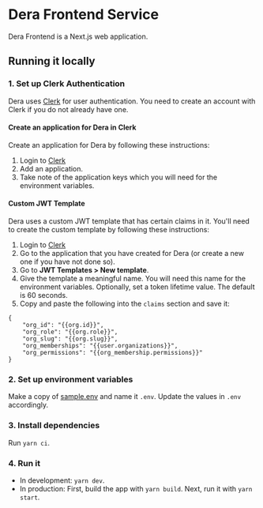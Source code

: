 # Dera Frontend Service

Dera Frontend is a Next.js web application.

## Running it locally

### 1. Set up Clerk Authentication

Dera uses [Clerk](https://clerk.com/) for user authentication. You need to create an account with Clerk if you do not already have one.

#### Create an application for Dera in Clerk

Create an application for Dera by following these instructions:

1. Login to [Clerk](https://dashboard.clerk.com/)
2. Add an application.
3. Take note of the application keys which you will need for the environment variables.

#### Custom JWT Template

Dera uses a custom JWT template that has certain claims in it. You'll need to create the custom template by following these instructions:

1. Login to [Clerk](https://dashboard.clerk.com/)
2. Go to the application that you have created for Dera (or create a new one if you have not done so).
3. Go to **JWT Templates > New template**.
4. Give the template a meaningful name. You will need this name for the environment variables. Optionally, set a token lifetime value. The default is 60 seconds.
5. Copy and paste the following into the `claims` section and save it:

```
{
	"org_id": "{{org.id}}",
	"org_role": "{{org.role}}",
	"org_slug": "{{org.slug}}",
	"org_memberships": "{{user.organizations}}",
	"org_permissions": "{{org_membership.permissions}}"
}
```

### 2. Set up environment variables

Make a copy of [sample.env](./sample.env) and name it `.env`. Update the values in `.env` accordingly.

### 3. Install dependencies

Run `yarn ci`.

### 4. Run it

- In development: `yarn dev`.
- In production: First, build the app with `yarn build`. Next, run it with `yarn start`.
